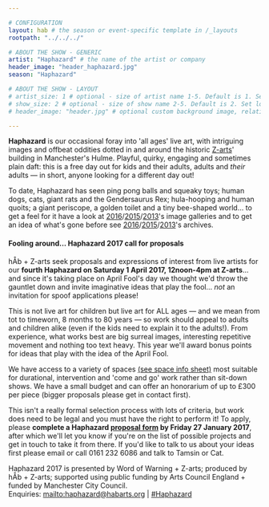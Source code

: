 ```yaml
---

# CONFIGURATION
layout: hab # the season or event-specific template in /_layouts
rootpath: "../../../"

# ABOUT THE SHOW - GENERIC
artist: "Haphazard" # the name of the artist or company
header_image: "header_haphazard.jpg"   
season: "Haphazard" 

# ABOUT THE SHOW - LAYOUT
# artist_size: 1 # optional - size of artist name 1-5. Default is 1. Set longer names to lower values
# show_size: 2 # optional - size of show name 2-5. Default is 2. Set longer names to lower values
# header_image: "header.jpg" # optional custom background image, relative to current page

---         
```

**Haphazard** is our occasional foray into 'all ages' live art, with intriguing images and offbeat oddities dotted in and around the historic <a href="http://www.z-arts.org" target="_blank">Z-arts</a>' building in Manchester's Hulme. Playful, quirky, engaging and sometimes plain daft: this is a free day out for kids and their adults, adults and *their* adults — in short, anyone looking for a different day out!        
        
To date, Haphazard has seen ping pong balls and squeaky toys; human dogs, cats, giant rats and the Gendersaurus Rex; hula-hooping and human quoits; a giant periscope, a golden toilet and a tiny bee-shaped world… to get a feel for it have a look at [2016](/galleries/2016-haphazard)/[2015](/galleries/2015-haphazard)/[2013](/galleries/2013-haphazard)'s image galleries and to get an idea of what's gone before see [2016](/archive/2016-haphazard)/[2015](/archive/2015-haphazard)/[2013](/archive/2013-spring/haphazard)'s archives.        
         
#### Fooling around… Haphazard 2017 call for proposals        
        
hÅb + Z-arts seek proposals and expressions of interest from live artists for our **fourth Haphazard on Saturday 1 April 2017, 12noon-4pm at Z-arts**… and since it's taking place on April Fool's day we thought we'd throw the gauntlet down and invite imaginative ideas that play the fool… *not* an invitation for spoof applications please!        
        
This is not live art for children but live art for ALL ages — and we mean from tot to timeworn, 8 months to 80 years — so work should appeal to adults and children alike (even if the kids need to explain it to the adults!). From experience, what works best are big surreal images, interesting repetitive movement and nothing too text heavy. This year we'll award bonus points for ideas that play with the idea of the April Fool.        
         
We have access to a variety of spaces <a href="http://phaven-prod.s3.amazonaws.com/files/document_part/asset/1810635/PouiG-jmpM8qhcdIrieANpFC5O0/Haphazard17_spaces.docx" target="_blank">(see space info sheet)</a> most suitable for durational, intervention and 'come and go' work rather than sit-down shows. We have a small budget and can offer an honorarium of up to £300 per piece (bigger proposals please get in contact first).           
        
This isn't a really formal selection process with lots of criteria, but work does need to be legal and you must have the right to perform it! To apply, please **complete a Haphazard <a href="http://habarts.wufoo.eu/forms/haphazard-2017-proposal-form" target="_blank">proposal form</a> by Friday 27 January 2017**, after which we'll let you know if you're on the list of possible projects and get in touch to take it from there. If you'd like to talk to us about your ideas first please email or call 0161 232 6086 and talk to Tamsin or Cat.        
        
Haphazard 2017 is presented by Word of Warning + Z-arts; produced by hÅb + Z-arts; supported using public funding by Arts Council England + funded by Manchester City Council.         
Enquiries: <mailto:haphazard@habarts.org> | <a href="http://twitter.com/hashtag/Haphazard" target="_blank">#Haphazard</a>
